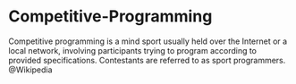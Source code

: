 # Competitive-Programming
Competitive programming is a mind sport usually held over the Internet or a local network, involving participants trying to program according to provided specifications. Contestants are referred to as sport programmers. @Wikipedia
